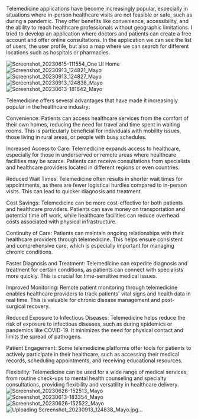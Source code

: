 Telemedicine applications have become increasingly popular, especially in situations where in-person healthcare visits are not feasible or safe, such as during a pandemic. 
They offer benefits like convenience, accessibility, and the ability to reach healthcare professionals without geographic limitations. I tried to develop an application where doctors and patients can create a free account and offer online consultations. In the application we can see the list of users, the user profile, but also a map where we can search for different locations such as hospitals or pharmacies. 

![Screenshot_20230615-111554_One UI Home](https://github.com/bolba-ionel-florin-30126/Telemedicine-Application-/assets/79502728/950b62b2-f686-4c79-afa4-fa12795380d2)
![Screenshot_20230913_124821_Mayo](https://github.com/bolba-ionel-florin-30126/Telemedicine-Application-/assets/79502728/63c85e30-8386-476e-a2e3-1aab63d9ff52)
![Screenshot_20230913_124827_Mayo](https://github.com/bolba-ionel-florin-30126/Telemedicine-Application-/assets/79502728/504673ea-2a4d-452e-afb8-2db4e985404b)
![Screenshot_20230913_124838_Mayo](https://github.com/bolba-ionel-florin-30126/Telemedicine-Application-/assets/79502728/0b00bd1e-93b9-45ac-ab0f-a30d460e2a8f)
![Screenshot_20230613-181642_Mayo](https://github.com/bolba-ionel-florin-30126/Telemedicine-Application-/assets/79502728/e8ba0065-76ba-4d90-a927-0e02d1eae241)

Telemedicine offers several advantages that have made it increasingly popular in the healthcare industry:

Convenience: Patients can access healthcare services from the comfort of their own homes, reducing the need for travel and time spent in waiting rooms. This is particularly beneficial for individuals with mobility issues, those living in rural areas, or people with busy schedules.

Increased Access to Care: Telemedicine expands access to healthcare, especially for those in underserved or remote areas where healthcare facilities may be scarce. Patients can receive consultations from specialists and healthcare providers located in different regions or even countries.

Reduced Wait Times: Telemedicine often results in shorter wait times for appointments, as there are fewer logistical hurdles compared to in-person visits. This can lead to quicker diagnosis and treatment.

Cost Savings: Telemedicine can be more cost-effective for both patients and healthcare providers. Patients can save money on transportation and potential time off work, while healthcare facilities can reduce overhead costs associated with physical infrastructure.

Continuity of Care: Patients can maintain ongoing relationships with their healthcare providers through telemedicine. This helps ensure consistent and comprehensive care, which is especially important for managing chronic conditions.

Faster Diagnosis and Treatment: Telemedicine can expedite diagnosis and treatment for certain conditions, as patients can connect with specialists more quickly. This is crucial for time-sensitive medical issues.

Improved Monitoring: Remote patient monitoring through telemedicine enables healthcare providers to track patients' vital signs and health data in real time. This is valuable for chronic disease management and post-surgical recovery.

Reduced Exposure to Infectious Diseases: Telemedicine helps reduce the risk of exposure to infectious diseases, such as during epidemics or pandemics like COVID-19. It minimizes the need for physical contact and limits the spread of pathogens.

Patient Engagement: Some telemedicine platforms offer tools for patients to actively participate in their healthcare, such as accessing their medical records, scheduling appointments, and receiving educational resources.

Flexibility: Telemedicine can be used for a wide range of medical services, from routine check-ups to mental health counseling and specialty consultations, providing flexibility and versatility in healthcare delivery.
![Screenshot_20230626-152513_Mayo](https://github.com/bolba-ionel-florin-30126/Telemedicine-Application-/assets/79502728/a44d958b-f8c9-4235-be4c-c6c67431cdb0)
![Screenshot_20230613-183354_Mayo](https://github.com/bolba-ionel-florin-30126/Telemedicine-Application-/assets/79502728/c90d6baa-e8ac-4a7b-9b50-8f92e38e493e)
![Screenshot_20230626-152522_Mayo](https://github.com/bolba-ionel-florin-30126/Telemedicine-Application-/assets/79502728/6a079a84-4db0-4bd0-9595-13c8bb0b65ab)
![Uploading Screenshot_20230913_124838_Mayo.jpg…]()
